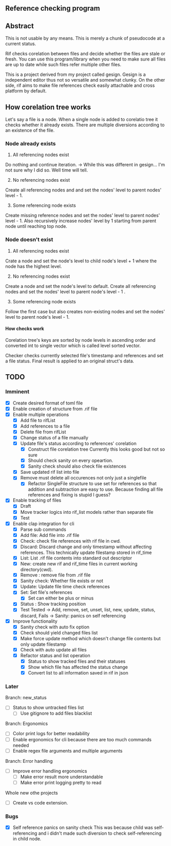 ## Reference checking program

## Abstract

This is not usable by any means. This is merely a chunk of pseudocode at a current status.

Rif checks corelation between files and decide whether the files are stale or fresh. You can use this program/library when you need to make sure all files are up to date while such files refer multiple other files.

This is a project derived from my project called gesign. Gesign is a independent editor thus not so versatile and somewhat clunky. On the other side, rif aims to make file references check easily attachable and cross platform by default.

## How corelation tree works

Let's say a file is a node. When a single node is added to corelatio tree it checks whether it already exists. There are multiple diversions according to an existence of the file. 

### Node already exists

1. All referencing nodes exist

Do nothing and continue iteration. -> While this was different in gesign... I'm not sure why I did so. Well time will tell.

2. No referencing nodes exist

Create all referencing nodes and and set the nodes' level to parent nodes' level - 1.

3. Some referencing node exists

Create missing reference nodes and set the nodes' level to parent nodes' level - 1. Also recursively increase nodes' level by 1 starting from parent node until reaching top node.

### Node doesn't exist

1. All referencing nodes exist

Crate a node and set the node's level to child node's level + 1 where the node has the highest level.

2. No referencing nodes exist

Create a node and set the node's level to default. Create all referencing nodes and set the nodes' level to parent node's level - 1 .

3. Some referencing node exists

Follow the first case but also creates non-existing nodes and set the nodes' level to parent node's level - 1.

#### How checks work

Corelation tree's keys are sorted by node levels in ascending order and converted int to single vector which is called level sorted vector.

Checker checks currently selected file's timestamp and references and set a file status. Final result is applied to an original struct's data.

## TODO

### Imminent

* [x] Create desired format of toml file
* [x] Enable creation of structure from .rif file  
* [x] Enable multiple operations
	* [x] Add file to rifList
	* [x] Add references to a file
	* [x] Delete file from rifList
	* [x] Change status of a file manually
	* [x] Update file's status according to references' corelation
		* [x] Construct file corelation tree
		Currently this looks good but not so sure 
		* [x] Should check sanity on every opeartion.
		* [x] Sanity check should also check file existences
	* [x] Save updated rif list into file
	* [x] Remove must delete all occurences not only just a singlefile
		* [x] Refactor SingleFile structure to use set for references so that addition and subtraction are easy to use.
	Because finding all file references and fixing is stupid I guess?
* [x] Enable tracking of files
	* [x] Draft
	* [x] Move tracker logics into rif_list models rather than separate file
	* [x] Test 
* [x] Enable clap integration for cli
	* [x] Parse sub commands
     <!-- Add, Check, Discard, List, New, Remove, SanityCheck, Update, Set, Unset, Status -->
	* [x] Add file: Add file into .rif file
	* [x] Check: check file references with rif file in cwd.
	* [x] Discard: Discard change and only timestamp without affecting references.
	This technically update filestamp stored in rif_time
	* [x] List: List .rif file contents into standard out descriptor
	* [x] New: create new rif and rif_time files in current working directory(cwd).
	* [x] Remove : remove file from .rif file
	* [x] Sanity check: Whether file exists or not 
	* [x] Update: Update file time check references
	* [x] Set: Set file's references
		* [x] Set can either be plus or minus
	* [x] Status : Show tracking position
	* [x] Test 
	Tested -> Add, remove, set, unset, list, new, update, status, discard,
	Fails -> Sanity: panics on self referencing
* [x] Improve functionality
	* [x] Sanity check with auto fix option
	* [x] Check should yield changed files list
	* [x] Make force update method which doesn't change file contents but only update filestamp 
	* [x] Check with auto update all files
	* [x] Refactor status and list operation
		* [x] Status to show tracked files and their statuses
		* [x] Show which file has affected the status change
		* [x] Convert list to all information saved in rif in json

### Later

Branch: new_status
* [ ] Status to show untracked files list
	* [ ] Use gitignore to add files blacklist

Branch: Ergonomics
* [ ] Color print logs for better readability
* [ ] Enable ergonomics for cli because there are too much commands needed
* [ ] Enable regex file arguments and multiple arguments

Branch: Error handling
* [ ] Improve error handling ergonomics
	* [ ] Make error result more understandable
	* [ ] Make error print logging pretty to read 

Whole new othe projects
* [ ] Create vs code extension.

### Bugs

* [x] Self reference panics on sanity check 
This was because child was self-referencing and i didn't made such diversion to check self-referencing in child node.
